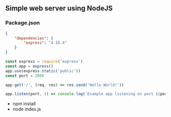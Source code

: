 ## Simple web server using NodeJS

### Package.json
```json
{
    "dependencies": {
        "express": "4.16.4"
    }
}
```

```javascript
const express = require('express')
const app = express()
app.use(express.static('public'))
const port = 3000

app.get('/', (req, res) => res.send('Hello World!'))

app.listen(port, () => console.log(`Example app listening on port ${port}!`))
```

* npm install
* node index.js
